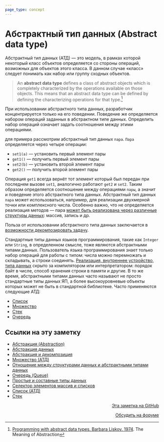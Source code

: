 ```yaml
---
page_type: concept
---
```


# Абстрактный тип данных (Abstract data type)

Абстрактный тип данных (АТД) — это модель, в рамках которой некоторый класс объектов определяется со стороны операций, возможных для объектов этого класса. В данном случае «класс» следует понимать как набор или группу сходных объектов.

> An **abstract data type** defines a class of abstract objects which is completely characterized by the operations available on those objects. This means that an abstract data type can be defined by defining the characterizing operations for that type.[^1]

При использовании абстрактного типа данных, разработчик концентрируется только на его поведении. Поведение же определяется набором операций заданных в абстрактном типе данных. Определить набор операций означает задать соотношения между этими операциями.

для примера рассмотрим абстрактный тип данных `пара`. `Пара` определяется через четыре операции:

- `set1(a)` — установить первый элемент пары
- `get1()` — получить первый элемент пары
- `set2(b)` — установить второй элемент пары
- `get2()` — получить второй элемент пары

Операция `get1` всегда вернёт тот элемент который был передан при последнем вызове `set1`, аналогично работают `get2` и `set2`. Таким образом определяется соотношение между операциями `пары`, а значит и поведение этого абстрактного типа данных. Абстрактный тип данных `пара` может использоваться, например, для реализации двухмерной точки или комплексного числа. Особенно важно, что не определяется реализация методов — пара [может быть реализована через различные структуры данных](20221121224530.md): массив, запись и др.

Польза от использовании абстрактного типа данных заключается в [возможности декомпозировать задачу](20221029235132.md).

Стандартные типы данных языков программирования, такие как `Integer` или `String`, в определенном смысле, тоже являются абстрактными типами данных. Пользователь языка программирования знает только набор операций для работы с типом: числа можно перемножать и складывать, а строки соединять. [Реализация, внутреннее устройство, типа данных](20221122202246.md) скрыто за компилятором или интерпретатором: порядок байт в числе, способ хранения строки в памяти и другие. В то же время, абстрактными типами данных часто называют не просто стандартные типы данных ЯП, а более высокоуровневые объекты которых может не быть в стандартной библиотеке. Часто применяются следующие АТД:

- [Список](20221121230218.md)
- [Множество](20221120145107.md)
- [Стек](20221022205412.md)
- [Очередь](20221025223739.md)

[^1]: [Programming with abstract data types. Barbara Liskov. 1974](LiskovProgrammingWithAbstractDataTypes1974.md). The Meaning of Abstraction


## Ссылки на эту заметку

* [Абстракция (Abstraction)](20221029234239.md)
* [Абстракция данных](20221122202246.md)
* [Абстракция и декомпозиция](20221029235132.md)
* [Множество (АТД)](20221120145107.md)
* [Отношение между структурами данных и абстрактными типами данных](20221121224530.md)
* [Очередь (Queue)](20221025223739.md)
* [Простые и составные типы данных](20221120143013.md)
* [Селектор элементов массив и списков](20221121231228.md)
* [Список (АТД)](20221121230218.md)
* [Стек](20221022205412.md)


<p v-pre style="text-align: right">
  <a href="https://github.com/Kverde/algorithms/blob/main/source/20221023123217.md" target="_blank">
  Эта заметка на GitHub
  </a>
</p>



<p v-pre style="text-align: right">
  <a href="https://discourse.comtext.space/new-topic?title=%D0%90%D0%B1%D1%81%D1%82%D1%80%D0%B0%D0%BA%D1%82%D0%BD%D1%8B%D0%B9%20%D1%82%D0%B8%D0%BF%20%D0%B4%D0%B0%D0%BD%D0%BD%D1%8B%D1%85%20%28Abstract%20data%20type%29&body=&category=algorithm" target="_blank">
  Обсудить на форуме
  </a>
</p>
